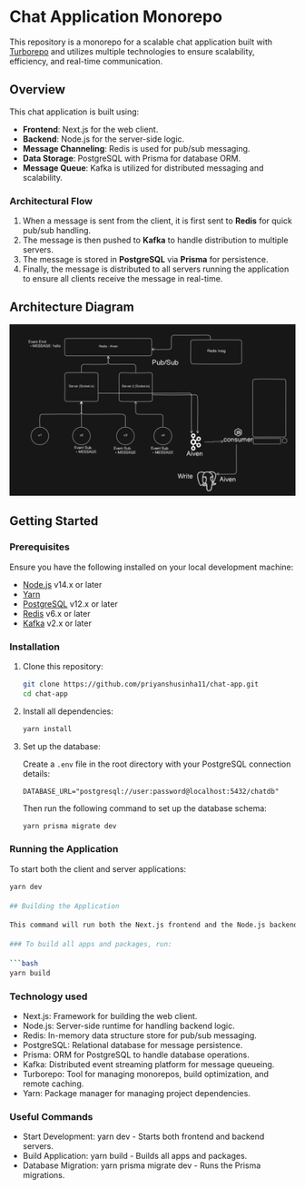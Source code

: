 # Chat Application Monorepo

This repository is a monorepo for a scalable chat application built with [Turborepo](https://turbo.build/repo) and utilizes multiple technologies to ensure scalability, efficiency, and real-time communication.

## Overview

This chat application is built using:

- **Frontend**: Next.js for the web client.
- **Backend**: Node.js for the server-side logic.
- **Message Channeling**: Redis is used for pub/sub messaging.
- **Data Storage**: PostgreSQL with Prisma for database ORM.
- **Message Queue**: Kafka is utilized for distributed messaging and scalability.

### Architectural Flow

1. When a message is sent from the client, it is first sent to **Redis** for quick pub/sub handling.
2. The message is then pushed to **Kafka** to handle distribution to multiple servers.
3. The message is stored in **PostgreSQL** via **Prisma** for persistence.
4. Finally, the message is distributed to all servers running the application to ensure all clients receive the message in real-time.

## Architecture Diagram

![Architecture Diagram](sd.png)

## Getting Started

### Prerequisites

Ensure you have the following installed on your local development machine:

- [Node.js](https://nodejs.org/) v14.x or later
- [Yarn](https://yarnpkg.com/)
- [PostgreSQL](https://www.postgresql.org/) v12.x or later
- [Redis](https://redis.io/) v6.x or later
- [Kafka](https://kafka.apache.org/) v2.x or later

### Installation

1. Clone this repository:

    ```bash
    git clone https://github.com/priyanshusinha11/chat-app.git
    cd chat-app
    ```

2. Install all dependencies:

    ```bash
    yarn install
    ```

3. Set up the database:

    Create a `.env` file in the root directory with your PostgreSQL connection details:

    ```env
    DATABASE_URL="postgresql://user:password@localhost:5432/chatdb"
    ```

    Then run the following command to set up the database schema:

    ```bash
    yarn prisma migrate dev
    ```

### Running the Application

To start both the client and server applications:

```bash
yarn dev

## Building the Application

This command will run both the Next.js frontend and the Node.js backend simultaneously.

### To build all apps and packages, run:

```bash
yarn build
```

### Technology used
- Next.js: Framework for building the web client.
- Node.js: Server-side runtime for handling backend logic.
- Redis: In-memory data structure store for pub/sub messaging.
- PostgreSQL: Relational database for message persistence.
- Prisma: ORM for PostgreSQL to handle database operations.
- Kafka: Distributed event streaming platform for message queueing.
- Turborepo: Tool for managing monorepos, build optimization, and remote caching.
- Yarn: Package manager for managing project dependencies.

### Useful Commands
- Start Development: yarn dev - Starts both frontend and backend servers.
- Build Application: yarn build - Builds all apps and packages.
- Database Migration: yarn prisma migrate dev - Runs the Prisma migrations.

